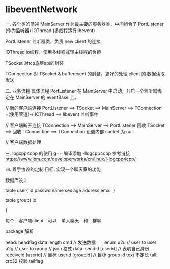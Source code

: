 # libeventNetwork


一. 各个类的简述
MainServer
作为最主要的服务器类，中间组合了 PortListener (作为监听器) IOThread (多线程运行libevent)

PortListener
监听器类，负责 new client 的连接

IOThread
io线程，使用多线程减轻主线程的负担 

TSocket
对tcp底层api的封装

TConnection
对 TSocket & bufferevent 的封装，更好的处理 client 的 数据读取发送




二. 业务流程
具体流程
PortListener 在 MainServer 中启动，开启一个监听器绑定在 MainServer 的 eventBase 上。

// 新的客户端连接
PortListener  ==>  TSocket  ==>  MainServer ==> TConnection  =(使用管道)=>  IOThread  ==>  libevent 监听事件

// 客户端断开连接
TConnection  ==>  MainServer  ==>  PortListener 回收 TSocket
                              ==>  回收 TConnection
                              ==>  TConnection  设置内部 socket 为 null

// 客户端数据处理


三. logcpp4cpp 的使用
g++ 编译添加 -llogcpp4cpp
参考链接
https://www.ibm.com/developerworks/cn/linux/l-logcpp4cpp/


四. 着手协议的定制
目标: 实现一个聊天室的功能

数据库设计

table user{
    id
    passwd
    name
    sex
    age
    address
    email
}

table group{
    id
    
}


每个　客户端client　可以　单人聊天　和　群聊

package 解析

head:
    headflag
    data length
    cmd         // 发送数据　　enum 
    u2u         // user to user
    u2g         // user to group
// json 格式
data:
    sendid
        [userid]            // 表明自己身份
    receiveid
        [userid]            // 目标 userid
        [groupid]           // 目标 group id
    text
        不定长
tail:
    crc32 校验
    tailflag